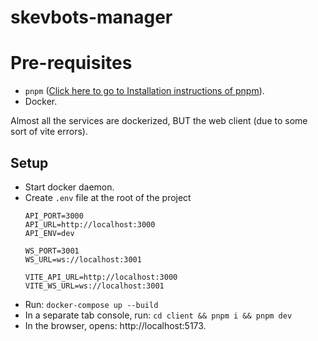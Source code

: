 # skevbots-manager

# Pre-requisites

- `pnpm` ([Click here to go to Installation instructions of pnpm](https://pnpm.io/installation)).
- Docker.

Almost all the services are dockerized, BUT the web client (due to some sort of vite errors).

## Setup

- Start docker daemon.
- Create `.env` file at the root of the project
  ```
  API_PORT=3000
  API_URL=http://localhost:3000
  API_ENV=dev

  WS_PORT=3001
  WS_URL=ws://localhost:3001

  VITE_API_URL=http://localhost:3000
  VITE_WS_URL=ws://localhost:3001
  ```
- Run: `docker-compose up --build`
- In a separate tab console, run: `cd client && pnpm i && pnpm dev`
- In the browser, opens: http://localhost:5173.